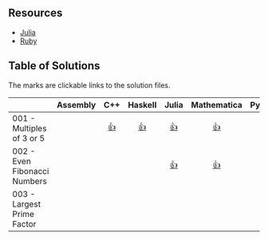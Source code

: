 ## Resources

* [Julia](https://docs.julialang.org/en/v1/)
* [Ruby](http://ruby-doc.com/docs/ProgrammingRuby/)

## Table of Solutions

The marks are clickable links to the solution files.

|                              | Assembly |          C++          |         Haskell          |         Julia          |         Mathematica          |         Python          |         R         |         Ruby          |
|------------------------------|:--------:|:---------------------:|:------------------------:|:----------------------:|:----------------------------:|:-----------------------:|:-----------------:|:---------------------:|
| 001 - Multiples of 3 or 5    |          | [:+1:](./C++/001.cpp) | [:+1:](./Haskell/001.hs) | [:+1:](./Julia/001.jl) | [:+1:](./Mathematica/001.nb) | [:+1:](./Python/001.py) | [:+1:](./R/001.r) | [:+1:](./Ruby/001.rb) |
| 002 - Even Fibonacci Numbers |          |                       |                          | [:+1:](./Julia/002.jl) | [:+1:](./Mathematica/002.nb) |                         |                   | [:+1:](./Ruby/002.rb) |
| 003 - Largest Prime Factor   |
